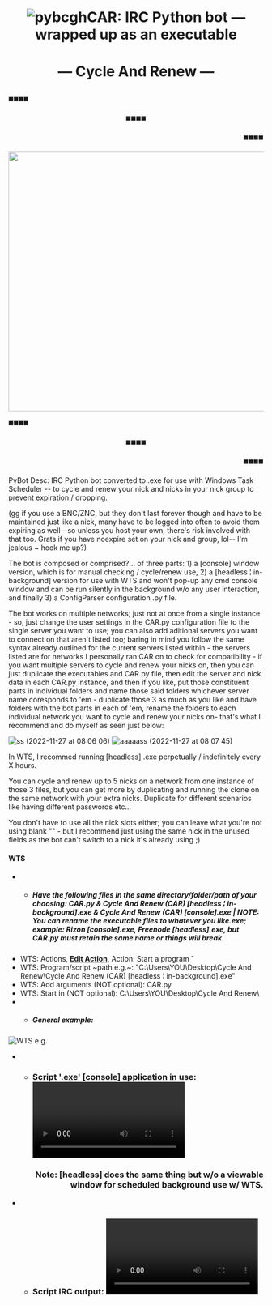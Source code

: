 # <p align="center">![pybcgh](https://user-images.githubusercontent.com/95466780/204153308-668e4bc7-6b95-450d-85fd-1fc860191589.png)CAR: IRC Python bot — wrapped up as an executable</p>
# <p align="center">— Cycle And Renew —</p>

<p align="left">◼️◼️◼️◼️</p><p align="center">◼️◼️◼️◼️</p> <p align="right">◼️◼️◼️◼️</p><p align="center"><img width="512" height="512" src="https://user-images.githubusercontent.com/95466780/204159427-8987297a-4389-406b-98d7-c78013f4ff3c.png"></p><p align="left">◼️◼️◼️◼️</p><p align="center">◼️◼️◼️◼️</p> <p align="right">◼️◼️◼️◼️</p>

PyBot Desc: IRC Python bot converted to .exe for use with Windows Task Scheduler -- to cycle and renew your nick and nicks in your nick group to prevent expiration / dropping.  

(gg if you use a BNC/ZNC, but they don't last forever though and have to be maintained just like a nick, many have to be logged into often to avoid them expiring as well - so unless you host your own, there's risk involved with that too.  Grats if you have noexpire set on your nick and group, lol-- I'm jealous ~ hook me up?) 

The bot is composed or comprised?... of three parts: 1) a [console] window version, which is for manual checking / cycle/renew use, 2) a [headless ¦ in-background] version for use with WTS and won't pop-up any cmd console window and can be run silently in the background w/o any user interaction, and finally 3) a ConfigParser configuration .py file.  

The bot works on multiple networks; just not at once from a single instance - so, just change the user settings in the CAR.py configuration file to the single server you want to use; you can also add aditional servers you want to connect on that aren't listed too; baring in mind you follow the same syntax already outlined for the current servers listed within - the servers listed are for networks I personally ran CAR on to check for compatibility - if you want multiple servers to cycle and renew your nicks on, then you can just duplicate the executables and CAR.py file, then edit the server and nick data in each CAR.py instance, and then if you like, put those constituent parts in individual folders and name those said folders whichever server name coresponds to 'em - duplicate those 3 as much as you like and have folders with the bot parts in each of 'em, rename the folders to each individual network you want to cycle and renew your nicks on- that's what I recommend and do myself as seen just below:  

![ss (2022-11-27 at 08 06 06)](https://user-images.githubusercontent.com/95466780/204157956-6a7fb18a-1902-455e-a867-ba0882122db1.png)
![aaaaass (2022-11-27 at 08 07 45)](https://user-images.githubusercontent.com/95466780/204158403-181d875f-67e2-4f65-aa77-fd535ec4f283.png)

In WTS, I recommed running [headless] .exe perpetually / indefinitely every X hours.

You can cycle and renew up to 5 nicks on a network from one instance of those 3 files, but you can get more by duplicating and running the clone on the same network with your extra nicks.  Duplicate for different scenarios like having different passwords etc...

You don't have to use all the nick slots either; you can leave what you're not using blank "" - but I recommend just using the same nick in the unused fields as the bot can't switch to a nick it's already using ;)

#### WTS
- * ##### Have the following files in the same directory/folder/path of your choosing: CAR.py & Cycle And Renew (CAR) [headless ¦ in-background].exe & Cycle And Renew (CAR) [console].exe | NOTE: You can rename the executable files to whatever you like.exe; example: Rizon [console].exe, Freenode [headless].exe, but CAR.py must retain the same name or things will break.
* WTS: Actions, **<ins>Edit Action</ins>**, Action: Start a program ˇ
* WTS: Program/script ~path e.g.~: "C:\Users\YOU\Desktop\Cycle And Renew\Cycle And Renew (CAR) [headless ¦ in-background].exe"
* WTS: Add arguments (NOT optional): CAR.py
* WTS: Start in (NOT optional): C:\Users\YOU\Desktop\Cycle And Renew\
* - ##### General example: 

![WTS e.g.](https://user-images.githubusercontent.com/95466780/204062655-ad2b3123-bf5c-4ee1-820e-778a6b5ca4ef.png)


- * ### Script '.exe' [console] application in use: <video src="https://user-images.githubusercontent.com/95466780/201495586-c3272787-c481-4ee2-9f0f-eaa098b82696.mp4" controls="controls" style="max-width: 700px;">
</video> 


### <p align="right">Note: [headless] does the same thing but w/o a viewable window for scheduled background use w/ WTS.</p>


- * ### Script IRC output: <video src="https://user-images.githubusercontent.com/95466780/201495986-8d456f85-b1e0-4907-8a2b-130ca7d5daa7.mp4" controls="controls" style="max-width: 700px;">
</video>

